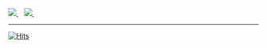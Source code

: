 
<a href="https://www.linkedin.com/in/vicky-patmase-11ab76187/">
  <img src="https://img.shields.io/badge/LinkedIn-0077B5?style=for-the-badge&logo=linkedin&logoColor=white" />
</a>&nbsp;&nbsp;

<a href="https://www.instagram.com/cursed_hacker/">
  <img src="https://img.shields.io/badge/Instagram-E4405F?style=for-the-badge&logo=instagram&logoColor=white" />
</a>&nbsp;&nbsp;

-------------------------

[![Hits](https://hits.sh/github.com/cursed-hacker/cursed-hacker.svg?style=plastic&label=Profile%20Visits&color=55ff14&logo=hotjar)](https://hits.sh/github.com/cursed-hacker/cursed-hacker/)
